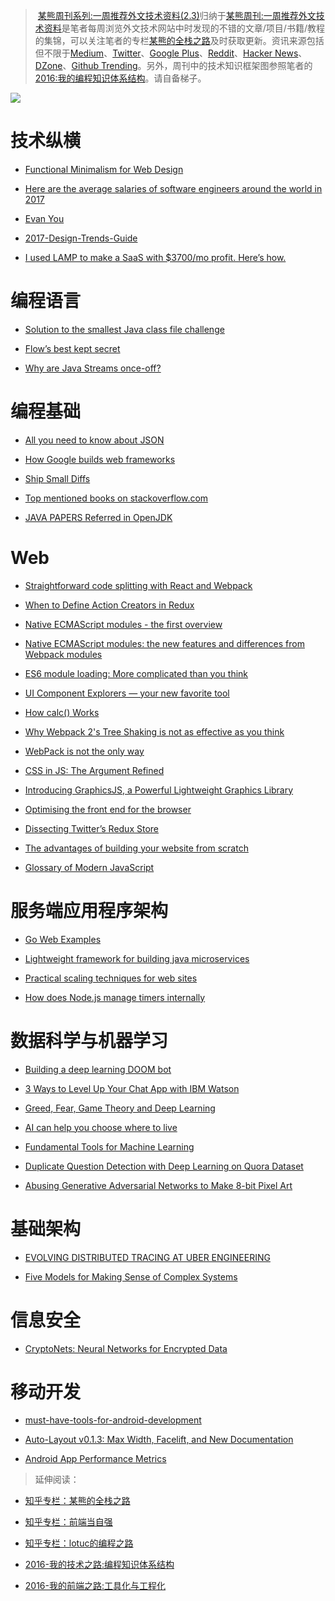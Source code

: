 ﻿
> [某熊周刊系列:一周推荐外文技术资料(2.3)](https://zhuanlan.zhihu.com/p/25224787)归纳于[某熊周刊:一周推荐外文技术资料](https://github.com/wxyyxc1992/Coder-Knowledge-Graph/tree/master/Weekly)是笔者每周浏览外文技术网站中时发现的不错的文章/项目/书籍/教程的集锦，可以关注笔者的专栏[某熊的全栈之路](https://zhuanlan.zhihu.com/wxyyxc1992)及时获取更新。资讯来源包括但不限于[Medium](https://medium.com/)、[Twitter](https://twitter.com/)、[Google Plus](https://plus.google.com/)、[Reddit](https://www.reddit.com/)、[Hacker News](https://news.ycombinator.com/)、[DZone](https://dzone.com/)、[Github Trending](https://github.com/trending)。另外，周刊中的技术知识框架图参照笔者的[2016:我的编程知识体系结构](https://zhuanlan.zhihu.com/p/24476917?refer=wxyyxc1992)。请自备梯子。


![](https://coding.net/u/hoteam/p/Cache/git/raw/master/2017/2/2/1-NZpgpdDxZ6v8_0lvQgkrdw.jpeg) 




# 技术纵横

- [Functional Minimalism for Web Design](https://uxplanet.org/functional-minimalism-for-web-design-4290722cddbd#.d651yrl11) 

- [Here are the average salaries of software engineers around the world in 2017](https://medium.freecodecamp.com/here-are-the-average-salaries-of-software-engineers-around-the-world-in-2017-f121af69f23e#.rhlagbgzv) 

- [Evan You](https://github.com/open-source/stories/yyx990803)

- [2017-Design-Trends-Guide](https://www.behance.net/gallery/47810259/2017-Design-Trends-Guide) 

- [I used LAMP to make a SaaS with $3700/mo profit. Here’s how.](https://hackernoon.com/i-used-lamp-to-make-a-saas-with-3700-mo-profit-heres-how-1c47033900e9#.idyvsdcrg) 


# 编程语言

- [Solution to the smallest Java class file challenge](https://zeroturnaround.com/rebellabs/solution-to-the-smallest-java-class-file-challenge/)

- [Flow’s best kept secret](https://medium.com/@forbeslindesay/covariance-and-contravariance-c3b43d805611#.1jh1c2s36)
 
- [Why are Java Streams once-off?](http://stackoverflow.com/questions/28459498/why-are-java-streams-once-off/28513908?utm_source=mybridge&utm_medium=web&utm_campaign=read_more) 




# 编程基础

- [All you need to know about JSON](https://www.weheartswift.com/need-know-json/) 

- [How Google builds web frameworks](https://medium.freecodecamp.com/how-google-builds-a-web-framework-5eeddd691dea#.fg4fzpo7m)

- [Ship Small Diffs](https://blog.skyliner.io/ship-small-diffs-741308bec0d1#.ibmzg0x4g) 

- [Top mentioned books on stackoverflow.com](http://dev-books.com/#) 

- [JAVA PAPERS Referred in OpenJDK](https://lowlevelbits.org/java-papers/) 


# Web

- [Straightforward code splitting with React and Webpack](https://hackernoon.com/straightforward-code-splitting-with-react-and-webpack-4b94c28f6c3f#.u6yjaag0o)


- [When to Define Action Creators in Redux](https://daveceddia.com/redux-action-creators/)

- [Native ECMAScript modules - the first overview](https://blog.hospodarets.com/native-ecmascript-modules-the-first-overview)

- [Native ECMAScript modules: the new features and differences from Webpack modules](https://blog.hospodarets.com/native-ecmascript-modules-new-features#detect-the-current-script-is-executed-as-a-module)

- [ES6 module loading: More complicated than you think](https://www.nczonline.net/blog/2016/04/es6-module-loading-more-complicated-than-you-think/) 

- [UI Component Explorers — your new favorite tool](https://blog.hichroma.com/the-crucial-tool-for-modern-frontend-engineers-fb849b06187a#.28fqdlbfj) 

- [How calc() Works](https://bitsofco.de/how-calc-works/) 

- [Why Webpack 2's Tree Shaking is not as effective as you think](https://advancedweb.hu/2017/02/07/treeshaking/) 

- [WebPack is not the only way](https://medium.com/fusebox/webpack-is-not-the-only-way-6ddb67e99be9#.202gkbcxc)

- [CSS in JS: The Argument Refined](https://medium.com/@steida/css-in-js-the-argument-refined-471c7eb83955#.z6czxmcfm) 

- [Introducing GraphicsJS, a Powerful Lightweight Graphics Library](https://www.sitepoint.com/introducing-graphicsjs-a-powerful-lightweight-graphics-library/?utm_source=mybridge&utm_medium=web&utm_campaign=read_more) 

- [Optimising the front end for the browser](https://hackernoon.com/optimising-the-front-end-for-the-browser-f2f51a29c572?source=reading_list---------1-1---------) 

- [Dissecting Twitter’s Redux Store](https://medium.com/statuscode/dissecting-twitters-redux-store-d7280b62c6b1#.mimhnwf2m) 

- [The advantages of building your website from scratch](https://hackernoon.com/the-advantages-of-building-your-website-from-scratch-da5748a1baaf#.t0ufgn593) 

- [Glossary of Modern JavaScript](https://auth0.com/blog/glossary-of-modern-javascript-concepts/) 


# 服务端应用程序架构

- [Go Web Examples](https://gowebexamples.github.io/) 

- [Lightweight framework for building java microservices](https://github.com/Sixt/java-micro) 

- [Practical scaling techniques for web sites](https://hackernoon.com/practical-scaling-techniques-for-web-sites-554a38dbd492#.toyeo4mqa)

- [How does Node.js manage timers internally](https://asafdav2.github.io/2017/node-js-timers/)


# 数据科学与机器学习

- [Building a deep learning DOOM bot](https://www.codelitt.com/blog/doom-ai/) 

- [3 Ways to Level Up Your Chat App with IBM Watson](https://hackernoon.com/3-ways-to-level-up-your-chat-app-with-ibm-watson-d60513d6d71d#.50s2p8izj) 

- [Greed, Fear, Game Theory and Deep Learning](https://medium.com/intuitionmachine/deepmind-fuses-game-theory-and-deep-learning-661ec205a396#.bz9s1poxs)

- [AI can help you choose where to live](https://hackernoon.com/machine-learning-our-cities-617ce005ba27#.upgc7yit5) 

- [Fundamental Tools for Machine Learning](https://toolsformachinelearning.blogspot.hk/2017/02/introduction-machine-learning-is.html?utm_content=bufferc0361&utm_medium=social&utm_source=twitter.com&utm_campaign=buffer) 

- [Duplicate Question Detection with Deep Learning on Quora Dataset](http://www.erogol.com/duplicate-question-detection-deep-learning/)

- [Abusing Generative Adversarial Networks to Make 8-bit Pixel Art](https://medium.com/@ageitgey/abusing-generative-adversarial-networks-to-make-8-bit-pixel-art-e45d9b96cee7#.evqgz1mx2) 


# 基础架构

- [EVOLVING DISTRIBUTED TRACING AT UBER ENGINEERING](https://eng.uber.com/distributed-tracing/)

- [Five Models for Making Sense of Complex Systems](https://medium.com/@cwodtke/five-models-for-making-sense-of-complex-systems-134be897b6b3#.4c0rxg3ei) 


# 信息安全

- [CryptoNets: Neural Networks for Encrypted Data](https://iot-for-all.com/cryptonets-neural-networks-for-encrypted-data-5510e0a8066b#.ohzb04iyy) 


# 移动开发

- [must-have-tools-for-android-development](https://medium.com/@aditlal/must-have-tools-for-android-development-d76ae66f409f) 

- [Auto-Layout v0.1.3: Max Width, Facelift, and New Documentation](https://medium.com/sketch-app-sources/auto-layout-v0-1-3-max-width-facelift-and-new-documentation-4f47e39a27ca#.a3ew2wl6v) 

- [Android App Performance Metrics](https://blog.mindorks.com/android-app-performance-metrics-a1176334186e#.ddlakofwg)


> 延伸阅读：
> 
- [知乎专栏：某熊的全栈之路](https://zhuanlan.zhihu.com/wxyyxc1992)
> 
- [知乎专栏：前端当自强](https://zhuanlan.zhihu.com/c_67532981)
> 
- [知乎专栏：lotuc的编程之路](https://zhuanlan.zhihu.com/lotuc)
> 
- [2016-我的技术之路:编程知识体系结构](https://zhuanlan.zhihu.com/p/24476917?refer=wxyyxc1992)
> 
- [2016-我的前端之路:工具化与工程化](https://zhuanlan.zhihu.com/p/24575395?refer=wxyyxc1992)